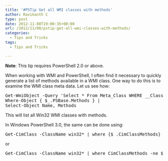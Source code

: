 ```yaml
---
title: '#PSTip Get all WMI classes with methods'
author: Ravikanth C
type: post
date: 2012-11-08T19:00:35+00:00
url: /2012/11/08/pstip-get-all-wmi-classes-with-methods/
categories:
  - Tips and Tricks
tags:
  - Tips and Tricks

---
```

**Note**: This tip requires PowerShell 2.0 or above.

When working with WMI and PowerShell, I often find it necessary to quickly generate a list of methods available in a WMI class. One way to do this is to examine the WMI class meta data. Let us see how:

<pre class="brush: powershell; title: ; notranslate" title="">Get-WmiObject -Query 'Select * From Meta_Class WHERE __Class LIKE "win32%"' |
Where-Object { $_.PSBase.Methods } |
Select-Object Name, Methods
</pre>

This will list all Win32 WMI classes with methods.

In Windows PowerShell 3.0, the same can be done using:

<pre class="brush: powershell; title: ; notranslate" title="">Get-CimClass -ClassName win32* | where {$_.CimClassMethods} | select CimClassName,CimClassMethods
</pre>

or

<pre class="brush: powershell; title: ; notranslate" title="">Get-CimClass -ClassName win32* | where CimClassMethods -ne $null  | select CimClassName,CimClassMethods
</pre>